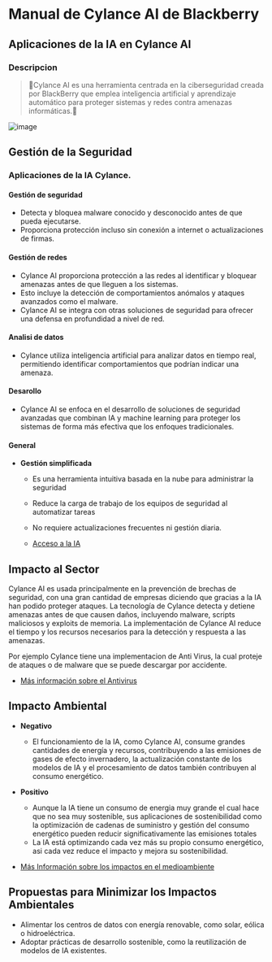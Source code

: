 
# Manual de Cylance AI de Blackberry

## Aplicaciones de la IA en Cylance AI

### Descripcion
>🧠​​​Cylance AI es una herramienta centrada en la ciberseguridad creada por BlackBerry que emplea inteligencia artificial y aprendizaje automático para proteger sistemas y redes contra amenazas informáticas.​🧠​
>
![image](https://www.sourcesecurity.com/img/news/612/blackberry-cylance-920x533.jpg)


## Gestión de la Seguridad
### Aplicaciones de la IA Cylance.

#### Gestión de seguridad

  - Detecta y bloquea malware conocido y desconocido antes de que pueda ejecutarse.
  - Proporciona protección incluso sin conexión a internet o actualizaciones de firmas.

#### Gestión de redes

  - Cylance AI proporciona protección a las redes al identificar y bloquear amenazas antes de que lleguen a los sistemas.
  - Esto incluye la detección de comportamientos anómalos y ataques avanzados como el malware.
  - Cylance AI se integra con otras soluciones de seguridad para ofrecer una defensa en profundidad a nivel de red.
#### Analisi de datos

  - Cylance utiliza inteligencia artificial para analizar datos en tiempo real, permitiendo identificar comportamientos que podrían indicar una amenaza.

#### Desarollo

  - Cylance AI se enfoca en el desarrollo de soluciones de seguridad avanzadas que combinan IA y machine learning para proteger los sistemas de forma más efectiva que los enfoques tradicionales.
    
#### General
- **Gestión simplificada**
  - Es una herramienta intuitiva basada en la nube para administrar la seguridad
  - Reduce la carga de trabajo de los equipos de seguridad al automatizar tareas
  - No requiere actualizaciones frecuentes ni gestión diaria.
    
  - [Acceso a la IA](https://www.blackberry.com/la/es/products/cylance-endpoint-security/cylance-ai)


## Impacto al Sector

Cylance AI es usada principalmente en la prevención de brechas de seguridad, con una gran cantidad de empresas diciendo que gracias a la IA han podido proteger ataques. La tecnología de Cylance detecta y detiene amenazas antes de que causen daños, incluyendo malware, scripts maliciosos y exploits de memoria.
La implementación de Cylance AI reduce el tiempo y los recursos necesarios para la detección y respuesta a las amenazas.

Por ejemplo Cylance tiene una implementacion de Anti Virus, la cual proteje de ataques o de malware que se puede descargar por accidente.
- [Más información sobre el Antivirus](https://www.geyma.com/blog/antivirus-cylance-una-muy-buena-opcion-para-sentirse-seguro/)


## Impacto Ambiental

- **Negativo**
  - El funcionamiento de la IA, como Cylance AI, consume grandes cantidades de energía y recursos, contribuyendo a las emisiones de gases de efecto invernadero, la actualización constante de los modelos de IA y el procesamiento de datos también contribuyen al consumo energético.
 
- **Positivo**
  - Aunque la IA tiene un consumo de energia muy grande el cual hace que no sea muy sostenible, sus aplicaciones de sostenibilidad como la optimización de cadenas de suministro y gestión del consumo energético pueden reducir significativamente las emisiones totales
  - La IA está optimizando cada vez más su propio consumo energético, asi cada vez reduce el impacto y mejora su sostenibilidad.

- [Más Información sobre los impactos en el medioambiente](https://www.unep.org/es/noticias-y-reportajes/reportajes/la-ia-plantea-problemas-ambientales-esto-es-lo-que-el-mundo-puede)
## Propuestas para Minimizar los Impactos Ambientales

- Alimentar los centros de datos con energía renovable, como solar, eólica o hidroeléctrica.
- Adoptar prácticas de desarrollo sostenible, como la reutilización de modelos de IA existentes.


